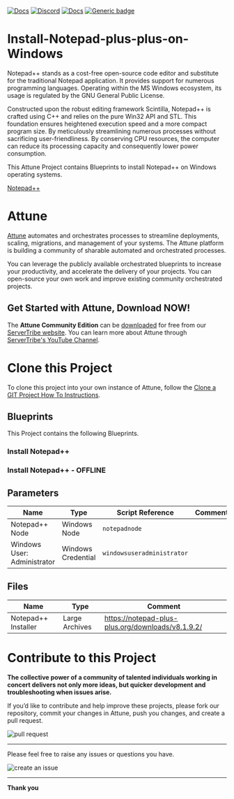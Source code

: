 



[![Docs](https://img.shields.io/badge/docs-latest-brightgreen.svg)](http://doc.servertribe.com)
[![Discord](https://img.shields.io/discord/844971127703994369)](http://discord.servertribe.com)
[![Docs](https://img.shields.io/badge/videos-watch-brightgreen.svg)](https://www.youtube.com/@servertribe)
[![Generic badge](https://img.shields.io/badge/download-latest-brightgreen.svg)](https://www.servertribe.com/community-edition/)

# Install-Notepad-plus-plus-on-Windows

Notepad++ stands as a cost-free open-source code editor and substitute for 
the traditional Notepad application. It provides support for numerous 
programming languages. Operating within the MS Windows ecosystem, its usage 
is regulated by the GNU General Public License.

Constructed upon the robust editing framework Scintilla, Notepad++ is 
crafted using C++ and relies on the pure Win32 API and STL. This foundation 
ensures heightened execution speed and a more compact program size. By 
meticulously streamlining numerous processes without sacrificing 
user-friendliness. By conserving CPU resources, the computer can reduce 
its processing capacity and consequently lower power consumption.

This Attune Project contains Blueprints to install Notepad++ on Windows 
operating systems.

[Notepad++](https://notepad-plus-plus.org/)





# Attune

[Attune](https://www.servertribe.com/)
automates and orchestrates processes to streamline deployments, scaling,
migrations, and management of your systems. The Attune platform is building a
community of sharable automated and orchestrated processes.

You can leverage the publicly available orchestrated blueprints to increase
your productivity, and accelerate the delivery of your projects. You can
open-source your own work and improve existing community orchestrated projects.

## Get Started with Attune, Download NOW!

The **Attune Community Edition** can be
[downloaded](https://www.servertribe.com/comunity-edition/)
for free from our
[ServerTribe website](https://www.servertribe.com/comunity-edition/).
You can learn more about Attune through
[ServerTribe's YouTube Channel](https://www.youtube.com/@servertribe).







# Clone this Project

To clone this project into your own instance of Attune, follow the
[Clone a GIT Project How To Instructions](https://servertribe-attune.readthedocs.io/en/latest/howto/design_workspace/clone_project.html).




## Blueprints

This Project contains the following Blueprints.



### Install Notepad++


### Install Notepad++ - OFFLINE





## Parameters


| Name | Type | Script Reference | Comment |
| ---- | ---- | ---------------- | ------- |
| Notepad++ Node | Windows Node | `notepadnode` |  |
| Windows User: Administrator | Windows Credential | `windowsuseradministrator` |  |




## Files

| Name | Type | Comment |
| ---- | ---- | ------- |
| Notepad++ Installer | Large Archives | https://notepad-plus-plus.org/downloads/v8.1.9.2/ |






# Contribute to this Project

**The collective power of a community of talented individuals working in
concert delivers not only more ideas, but quicker development and
troubleshooting when issues arise.**

If you’d like to contribute and help improve these projects, please fork our
repository, commit your changes in Attune, push you changes, and create a
pull request.

<img src="https://www.servertribe.com/wp-content/uploads/2023/02/Attune-pull-request-01.png" alt="pull request"/>

---

Please feel free to raise any issues or questions you have.

<img src="https://www.servertribe.com/wp-content/uploads/2023/02/Attune-get-help-02.png" alt="create an issue"/>


---

**Thank you**
